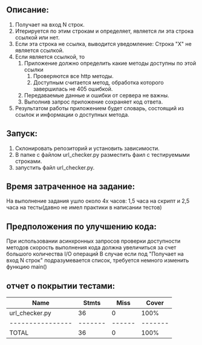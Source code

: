 ## Описание:
1) Получает на вход N строк.
2) Итерируется по этим строкам и определяет, является ли эта строка ссылкой или нет.
3) Если эта строка не ссылка, выводится уведомление: Строка "X" не является ссылкой.
4) Если является ссылкой, то
	1) Приложение должно определить какие методы доступны по этой ссылки
		1) Проверяются все http методы.
		2) Доступным считается метод, обработка которого завершилась не 405 ошибкой.
	3) Передаваемые данные и ошибки от сервера не важны.
	4) Выполнив запрос приложение сохраняет код ответа.
6) Результатом работы приложением будет словарь, состоящий из ссылок и информации о доступных метода.

## Запуск:
1) Склонировать репозиторий и установить зависимости.
2) В папке с файлом url_checker.py разместить фаил с тестируемыми строками.
3) запустить файл url_checker.py.

## Время затраченное на задание:
На выполнение задания ушло около 4х часов: 1,5 часа на скрипт и 2,5 часа на тесты(давно не имел практики в написании тестов)

## Предположения по улучшению кода:
При использовании асинхронных запросов проверки доступности методов скорость выполнения кода должна увеличиться за счет большого количества I/O операций
В случае если под "Получает на вход N строк" подразумевается список, требуется немного изменить функцию main()

## отчет о покрытии тестами:

| Name | Stmts | Miss | Cover |
|----------------|-------|------|-------|
| url_checker.py |    36 |     0|   100%|
|----------------|-------|------|-------|
| TOTAL | 36 |  0 |  100% |